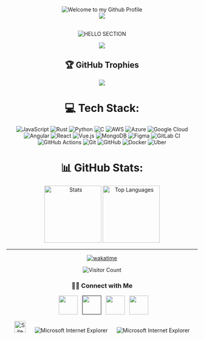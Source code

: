 <div align="center">
  <img src="https://github.com/BrunnerLivio/brunnerlivio/blob/master/images/welcome.png?raw=true" style="max-width: 100%;" alt="Welcome to my Github Profile" />
  <br /> 

<div style="display: flex; justify-content: center; ">
    <img src="![0_0](https://github.com/user-attachments/assets/4b34fdf2-358f-46fb-849b-00d068ac15cc)
" height="auto" width="auto" />
</div>
<br>
<body>
<p align="center">
  <img src="https://readme-typing-svg.herokuapp.com/?font=Righteous&size=35&color=red&center=true&vCenter=true&width=500&height=70&duration=4000&lines=Hello+There!+👋;+I'm+Roshan+Parmar!;+aka+Odoyle!+🥸" alt="HELLO SECTION">
</p>
 <img src="https://user-images.githubusercontent.com/74038190/212284100-561aa473-3905-4a80-b561-0d28506553ee.gif">
 


 <!--  ## 👨🏻‍💻 About Me 
<img align="right" alt="GIF" src="https://cdn.dribbble.com/users/3213828/screenshots/6612869/mclarenf1800x600.gif" width="500" height="300"/>

- ➕ &nbsp; import antiGravity
- 🧑‍💻 &nbsp; I’m currently learning Python & JS. 
- 🤔 &nbsp; Still fuguring out how to center a div.
- 🎓 &nbsp; Studying Computer Science and Robotics.
- ♟️ &nbsp; Prolly i'll be in a chess match rn!
- 🌱 &nbsp; Interested in Cyber Security and Artificial Intelligence.
- 🏎️ &nbsp; Watching F1 and waiting for 2025.
- ☕ &nbsp; I don't believe, a perfect cup of coffee can be the ultimate solution for stress.



    
 


<br> -->

## 🏆 GitHub Trophies
![](https://github-profile-trophy.vercel.app/?username=rsp2308&theme=radical&no-frame=false&no-bg=true&margin-w=4)


# 💻 Tech Stack:
![JavaScript](https://img.shields.io/badge/javascript-%23323330.svg?style=for-the-badge&logo=javascript&logoColor=%23F7DF1E) ![Rust](https://img.shields.io/badge/rust-%23000000.svg?style=for-the-badge&logo=rust&logoColor=white) ![Python](https://img.shields.io/badge/python-3670A0?style=for-the-badge&logo=python&logoColor=ffdd54) ![C](https://img.shields.io/badge/C-3670A0?style=for-the-badge&logo=C&logoColor=ffdd54) ![AWS](https://img.shields.io/badge/AWS-%23FF9900.svg?style=for-the-badge&logo=amazon-aws&logoColor=white) ![Azure](https://img.shields.io/badge/azure-%230072C6.svg?style=for-the-badge&logo=microsoftazure&logoColor=white) ![Google Cloud](https://img.shields.io/badge/GoogleCloud-%234285F4.svg?style=for-the-badge&logo=google-cloud&logoColor=white) ![Angular](https://img.shields.io/badge/angular-%23DD0031.svg?style=for-the-badge&logo=angular&logoColor=white) ![React](https://img.shields.io/badge/react-%2320232a.svg?style=for-the-badge&logo=react&logoColor=%2361DAFB) ![Vue.js](https://img.shields.io/badge/vue.js-%2335495e.svg?style=for-the-badge&logo=vuedotjs&logoColor=%234FC08D) ![MongoDB](https://img.shields.io/badge/MongoDB-%234ea94b.svg?style=for-the-badge&logo=mongodb&logoColor=white) ![Figma](https://img.shields.io/badge/figma-%23F24E1E.svg?style=for-the-badge&logo=figma&logoColor=white) ![GitLab CI](https://img.shields.io/badge/gitlab%20CI-%23181717.svg?style=for-the-badge&logo=gitlab&logoColor=white) ![GitHub Actions](https://img.shields.io/badge/github%20actions-%232671E5.svg?style=for-the-badge&logo=githubactions&logoColor=white) ![Git](https://img.shields.io/badge/git-%23F05033.svg?style=for-the-badge&logo=git&logoColor=white) ![GitHub](https://img.shields.io/badge/github-%23121011.svg?style=for-the-badge&logo=github&logoColor=white) ![Docker](https://img.shields.io/badge/docker-%230db7ed.svg?style=for-the-badge&logo=docker&logoColor=white) ![Uber](https://img.shields.io/badge/Uber-%23000000.svg?style=for-the-badge&logo=Uber&logoColor=white)
# 📊 GitHub Stats:

 <!-- <a href="https://stats.hyo.dev"><img src="https://stats.hyo. dev/api/github-stats-advanced?login=rsp2308"  width="600"/></a> -->


<p align="center">
  <img src="https://github-readme-stats.vercel.app/api?username=rsp2308&show_icons=true&theme=radical" alt="Stats" height="150"/>
  
  <img src="https://github-readme-stats.vercel.app/api/top-langs/?username=rsp2308&layout=compact&theme=radical" alt="Top Languages" height="150"/>
</p>


 <!-- ![Roshan's WakaTime stats](https://wakatime.com/share/@rsp2308/882541c0-13fc-4256-9d94-f85fa4a21966.svg)<br/>
   ![Harlok's WakaTime stats](https://github-readme-stats.vercel.app/api/wakatime?username=rsp2308&theme=dark)
 ![](https://github-readme-streak-stats.herokuapp.com/?user=rsp2308&theme=dark&hide_border=false)<br/>
 -->
 
<!-- ![](https://github-readme-stats.vercel.app/api/top-langs/?username= rsp2308&theme=dark&hide_border=false&include_all_commits=true&count_private=true&layout=compact)-->


<!--###  🔝 Top Contributed Repo
![](https://github-contributor-stats.vercel.app/api?username=rsp2308&limit=5&theme=dark&combine_all_yearly_contributions=true) 

-->

---
[![wakatime](https://wakatime.com/badge/user/02259d16-b50a-4178-ab5c-5ec81e34c78c.svg)](https://wakatime.com/@02259d16-b50a-4178-ab5c-5ec81e34c78c)

![Visitor Count](https://profile-counter.glitch.me/brunnerlivio/count.svg)
<!--  ## 💰 You can help me by Donating
  [![PayPal](#)  -->

  




<h3> 🤝🏻 Connect with Me </h3>
</body>

<p align="center">
&nbsp; <a href="https://twitter.com/roshanized" target="_blank" rel="noopener noreferrer"><img src="https://abs.twimg.com/responsive-web/client-web/icon-svg.ea5ff4aa.svg" width="50" /></a>  
&nbsp; <a href="" target="_blank" rel="noopener noreferrer"><img src="https://img.icons8.com/plasticine/100/000000/instagram-new.png" width="50" /></a>  
&nbsp; <a href="https://www.linkedin.com/in/roshan-parmar-609aba237/" rel="noopener noreferrer"><img src="https://img.icons8.com/plasticine/100/000000/linkedin.png" width="50" /></a>
&nbsp; <a href="mailto:rsp2308a@gmail.com" target="_blank" rel="noopener noreferrer"><img src="https://img.icons8.com/plasticine/100/000000/gmail.png"  width="50" /></a>
</p>
<img src="https://raw.githubusercontent.com/BrunnerLivio/brunnerlivio/master/images/notepad.gif" alt="Site created with Notepad" height="30" />
<!-- "margin-right: whatever;" -->
<span>&nbsp;&nbsp;&nbsp;&nbsp;</span>  
<img src="https://raw.githubusercontent.com/BrunnerLivio/brunnerlivio/master/images/ie_logo.gif" alt="Microsoft Internet Explorer" />
<span>&nbsp;&nbsp;&nbsp;&nbsp;</span>  
<img src="https://raw.githubusercontent.com/BrunnerLivio/brunnerlivio/master/images/noframes.gif" alt="Microsoft Internet Explorer" />

</html>
